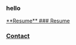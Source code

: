 ### hello
<a href="test.docx" download>
**Resume**

<a href="test.docx" download>
### Resume

### Contact
